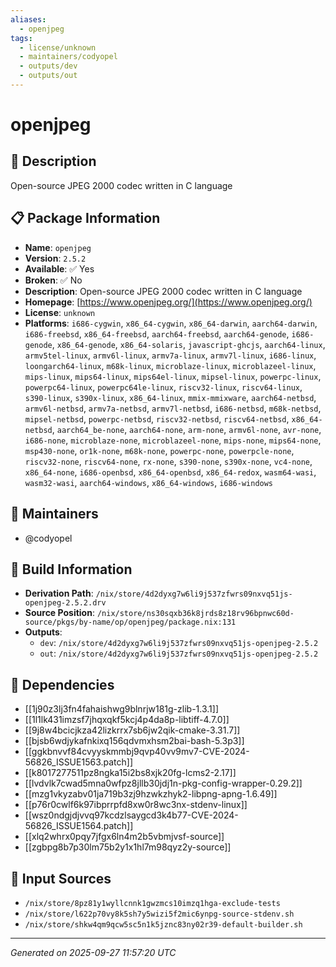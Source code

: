```yaml
---
aliases:
  - openjpeg
tags:
  - license/unknown
  - maintainers/codyopel
  - outputs/dev
  - outputs/out
---
```


# openjpeg

## 📝 Description

Open-source JPEG 2000 codec written in C language

## 📋 Package Information

- **Name**: `openjpeg`
- **Version**: `2.5.2`
- **Available**: ✅ Yes
- **Broken**: ✅ No
- **Description**: Open-source JPEG 2000 codec written in C language
- **Homepage**: [https://www.openjpeg.org/](https://www.openjpeg.org/)
- **License**: `unknown`
- **Platforms**: `i686-cygwin`, `x86_64-cygwin`, `x86_64-darwin`, `aarch64-darwin`, `i686-freebsd`, `x86_64-freebsd`, `aarch64-freebsd`, `aarch64-genode`, `i686-genode`, `x86_64-genode`, `x86_64-solaris`, `javascript-ghcjs`, `aarch64-linux`, `armv5tel-linux`, `armv6l-linux`, `armv7a-linux`, `armv7l-linux`, `i686-linux`, `loongarch64-linux`, `m68k-linux`, `microblaze-linux`, `microblazeel-linux`, `mips-linux`, `mips64-linux`, `mips64el-linux`, `mipsel-linux`, `powerpc-linux`, `powerpc64-linux`, `powerpc64le-linux`, `riscv32-linux`, `riscv64-linux`, `s390-linux`, `s390x-linux`, `x86_64-linux`, `mmix-mmixware`, `aarch64-netbsd`, `armv6l-netbsd`, `armv7a-netbsd`, `armv7l-netbsd`, `i686-netbsd`, `m68k-netbsd`, `mipsel-netbsd`, `powerpc-netbsd`, `riscv32-netbsd`, `riscv64-netbsd`, `x86_64-netbsd`, `aarch64_be-none`, `aarch64-none`, `arm-none`, `armv6l-none`, `avr-none`, `i686-none`, `microblaze-none`, `microblazeel-none`, `mips-none`, `mips64-none`, `msp430-none`, `or1k-none`, `m68k-none`, `powerpc-none`, `powerpcle-none`, `riscv32-none`, `riscv64-none`, `rx-none`, `s390-none`, `s390x-none`, `vc4-none`, `x86_64-none`, `i686-openbsd`, `x86_64-openbsd`, `x86_64-redox`, `wasm64-wasi`, `wasm32-wasi`, `aarch64-windows`, `x86_64-windows`, `i686-windows`
## 👥 Maintainers

- @codyopel


## 🔧 Build Information

- **Derivation Path**: `/nix/store/4d2dyxg7w6li9j537zfwrs09nxvq51js-openjpeg-2.5.2.drv`
- **Source Position**: `/nix/store/ns30sqxb36k8jrds8z18rv96bpnwc60d-source/pkgs/by-name/op/openjpeg/package.nix:131`
- **Outputs**:
  - `dev`:  `/nix/store/4d2dyxg7w6li9j537zfwrs09nxvq51js-openjpeg-2.5.2`
  - `out`:  `/nix/store/4d2dyxg7w6li9j537zfwrs09nxvq51js-openjpeg-2.5.2`

## 🔗 Dependencies

- [[1j90z3lj3fn4fahaishwg9blnrjw181g-zlib-1.3.1]]
- [[1l1lk431imzsf7jhqxqkf5kcj4p4da8p-libtiff-4.7.0]]
- [[9j8w4bcicjkza42lizkrrx7sb6jw2qik-cmake-3.31.7]]
- [[bjsb6wdjykafnkixq156qdvmxhsm2bai-bash-5.3p3]]
- [[ggkbnvvf84cvyyskmmbj9qvp40vv9mv7-CVE-2024-56826_ISSUE1563.patch]]
- [[k8017277511pz8ngka15i2bs8xjk20fg-lcms2-2.17]]
- [[lvdvlk7cwad5mna0wfpz8jllb30jdj1n-pkg-config-wrapper-0.29.2]]
- [[mzg1vkyzabv01ja719b3zj9hzwkzhyk2-libpng-apng-1.6.49]]
- [[p76r0cwlf6k97ibprrpfd8xw0r8wc3nx-stdenv-linux]]
- [[wsz0ndgjdjvvq97kcdzlsaygcd3k4b77-CVE-2024-56826_ISSUE1564.patch]]
- [[xlq2whrx0pqy7jfgx6ln4m2b5vbmjvsf-source]]
- [[zgbpg8b7p30lm75b2y1x1hl7m98qyz2y-source]]

## 📁 Input Sources

- `/nix/store/8pz81y1wyllcnnk1gwzmcs10imzq1hga-exclude-tests`
- `/nix/store/l622p70vy8k5sh7y5wizi5f2mic6ynpg-source-stdenv.sh`
- `/nix/store/shkw4qm9qcw5sc5n1k5jznc83ny02r39-default-builder.sh`

---
*Generated on 2025-09-27 11:57:20 UTC*
